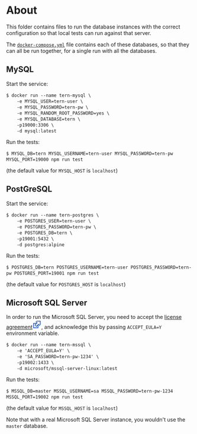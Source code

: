 # About

This folder contains files to run the database instances with the correct configuration so that local tests can run against that server.

The [`docker-compose.yml`](docker-compose.yml) file contains each of these databases, so that they can all be run together, for a single run with all the databases.

## MySQL

Start the service:

```(bash)
$ docker run --name tern-mysql \
    -e MYSQL_USER=tern-user \
    -e MYSQL_PASSWORD=tern-pw \
    -e MYSQL_RANDOM_ROOT_PASSWORD=yes \
    -e MYSQL_DATABASE=tern \
    -p19000:3306 \
    -d mysql:latest
```

Run the tests:

```(bash)
$ MYSQL_DB=tern MYSQL_USERNAME=tern-user MYSQL_PASSWORD=tern-pw MYSQL_PORT=19000 npm run test
```

(the default value for `MYSQL_HOST` is `localhost`)


## PostGreSQL

Start the service:

```(bash)
$ docker run --name tern-postgres \
    -e POSTGRES_USER=tern-user \
    -e POSTGRES_PASSWORD=tern-pw \
    -e POSTGRES_DB=tern \
    -p19001:5432 \
    -d postgres:alpine
```

Run the tests:

```(bash)
$ POSTGRES_DB=tern POSTGRES_USERNAME=tern-user POSTGRES_PASSWORD=tern-pw POSTGRES_PORT=19001 npm run test
```

(the default value for `POSTGRES_HOST` is `localhost`)


## Microsoft SQL Server

In order to run the Microsoft SQL Server, you need to accept the [license agreement](https://go.microsoft.com/fwlink/?linkid=857698)![extern](../../../site/img/extern.svg), and acknowledge this by passing `ACCEPT_EULA=Y` environment variable.

```(bash)
$ docker run --name tern-mssql \
    -e 'ACCEPT_EULA=Y' \
    -e 'SA_PASSWORD=tern-pw-1234' \
    -p19002:1433 \
    -d microsoft/mssql-server-linux:latest
```

Run the tests:

```(bash)
$ MSSQL_DB=master MSSQL_USERNAME=sa MSSQL_PASSWORD=tern-pw-1234 MSSQL_PORT=19002 npm run test
```

(the default value for `MSSQL_HOST` is `localhost`)

Note that with a real Microsoft SQL Server instance, you wouldn't use the `master` database.
